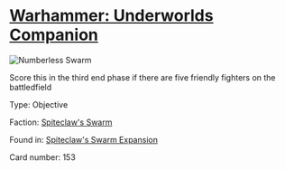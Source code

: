 # [Warhammer: Underworlds Companion](https://guidokessels.github.io/wh-underworlds)

  

![Numberless Swarm](https://warhammerunderworlds.com/wp-content/uploads/sites/6/2018/02/153_ENG.png)

Score this in the third end phase if there are five friendly fighters on the battledfield

Type: Objective

Faction: [Spiteclaw's Swarm](https://guidokessels.github.io/wh-underworlds/factions/spiteclaws-swarm.md)

Found in: [Spiteclaw's Swarm Expansion](https://guidokessels.github.io/wh-underworlds/locations/spiteclaws-swarm-expansion.md)

Card number: 153
